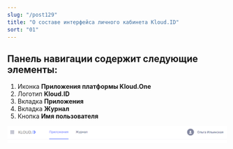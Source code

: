 ```yaml
---
slug: "/post129"
title: "О составе интерфейса личного кабинета Kloud.ID"
sort: "01"
---
```



## Панель навигации содержит следующие элементы:

1. Иконка **Приложения платформы Kloud.One**  
2. Логотип **Kloud.ID**  
3. Вкладка **Приложения**    
4. Вкладка **Журнал**    
5. Кнопка **Имя пользователя**   

![Картинка](./images_id/panel_navigation_id.png "Иконка Переход к приложениям платформы Kloud.One в Личном кабинете")